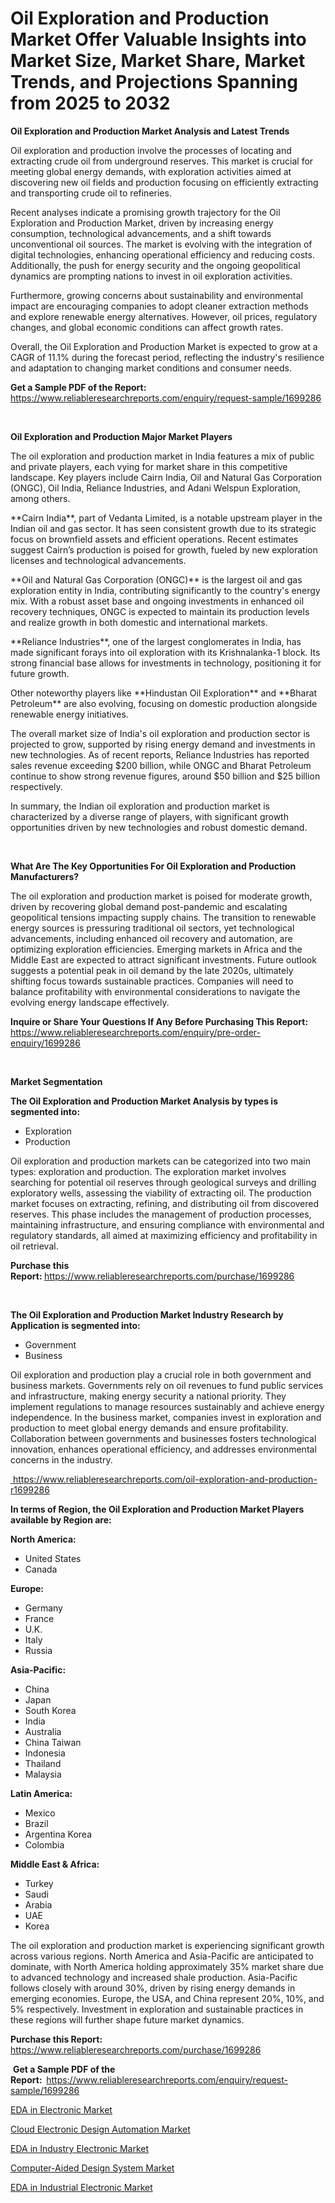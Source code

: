 <p><h1>Oil Exploration and Production Market Offer Valuable Insights into Market Size, Market Share, Market Trends, and Projections Spanning from 2025 to 2032</h1></p><p><strong>Oil Exploration and Production Market Analysis and Latest Trends</strong></p>
<p><p>Oil exploration and production involve the processes of locating and extracting crude oil from underground reserves. This market is crucial for meeting global energy demands, with exploration activities aimed at discovering new oil fields and production focusing on efficiently extracting and transporting crude oil to refineries.</p><p>Recent analyses indicate a promising growth trajectory for the Oil Exploration and Production Market, driven by increasing energy consumption, technological advancements, and a shift towards unconventional oil sources. The market is evolving with the integration of digital technologies, enhancing operational efficiency and reducing costs. Additionally, the push for energy security and the ongoing geopolitical dynamics are prompting nations to invest in oil exploration activities.</p><p>Furthermore, growing concerns about sustainability and environmental impact are encouraging companies to adopt cleaner extraction methods and explore renewable energy alternatives. However, oil prices, regulatory changes, and global economic conditions can affect growth rates.</p><p>Overall, the Oil Exploration and Production Market is expected to grow at a CAGR of 11.1% during the forecast period, reflecting the industry's resilience and adaptation to changing market conditions and consumer needs.</p></p>
<p><strong>Get a Sample PDF of the Report:&nbsp;</strong> <a href="https://www.reliableresearchreports.com/enquiry/request-sample/1699286?utm_campaign=10&utm_medium=2&utm_source=Github&utm_content=ia&utm_term=27032025&utm_id=oil-exploration-and-production">https://www.reliableresearchreports.com/enquiry/request-sample/1699286</a></p>
<p>&nbsp;</p>
<p><strong>Oil Exploration and Production Major Market Players</strong></p>
<p><p>The oil exploration and production market in India features a mix of public and private players, each vying for market share in this competitive landscape. Key players include Cairn India, Oil and Natural Gas Corporation (ONGC), Oil India, Reliance Industries, and Adani Welspun Exploration, among others.</p><p>**Cairn India**, part of Vedanta Limited, is a notable upstream player in the Indian oil and gas sector. It has seen consistent growth due to its strategic focus on brownfield assets and efficient operations. Recent estimates suggest Cairn’s production is poised for growth, fueled by new exploration licenses and technological advancements. </p><p>**Oil and Natural Gas Corporation (ONGC)** is the largest oil and gas exploration entity in India, contributing significantly to the country's energy mix. With a robust asset base and ongoing investments in enhanced oil recovery techniques, ONGC is expected to maintain its production levels and realize growth in both domestic and international markets.</p><p>**Reliance Industries**, one of the largest conglomerates in India, has made significant forays into oil exploration with its Krishnalanka-1 block. Its strong financial base allows for investments in technology, positioning it for future growth.</p><p>Other noteworthy players like **Hindustan Oil Exploration** and **Bharat Petroleum** are also evolving, focusing on domestic production alongside renewable energy initiatives.</p><p>The overall market size of India's oil exploration and production sector is projected to grow, supported by rising energy demand and investments in new technologies. As of recent reports, Reliance Industries has reported sales revenue exceeding $200 billion, while ONGC and Bharat Petroleum continue to show strong revenue figures, around $50 billion and $25 billion respectively.</p><p>In summary, the Indian oil exploration and production market is characterized by a diverse range of players, with significant growth opportunities driven by new technologies and robust domestic demand.</p></p>
<p>&nbsp;</p>
<p><strong>What Are The Key Opportunities For Oil Exploration and Production Manufacturers?</strong></p>
<p><p>The oil exploration and production market is poised for moderate growth, driven by recovering global demand post-pandemic and escalating geopolitical tensions impacting supply chains. The transition to renewable energy sources is pressuring traditional oil sectors, yet technological advancements, including enhanced oil recovery and automation, are optimizing exploration efficiencies. Emerging markets in Africa and the Middle East are expected to attract significant investments. Future outlook suggests a potential peak in oil demand by the late 2020s, ultimately shifting focus towards sustainable practices. Companies will need to balance profitability with environmental considerations to navigate the evolving energy landscape effectively.</p></p>
<p><strong>Inquire or Share Your Questions If Any Before Purchasing This Report:</strong> <a href="https://www.reliableresearchreports.com/enquiry/pre-order-enquiry/1699286?utm_campaign=10&utm_medium=2&utm_source=Github&utm_content=ia&utm_term=27032025&utm_id=oil-exploration-and-production">https://www.reliableresearchreports.com/enquiry/pre-order-enquiry/1699286</a></p>
<p>&nbsp;</p>
<p><strong>Market Segmentation</strong></p>
<p><strong>The Oil Exploration and Production Market Analysis by types is segmented into:</strong></p>
<p><ul><li>Exploration</li><li>Production</li></ul></p>
<p><p>Oil exploration and production markets can be categorized into two main types: exploration and production. The exploration market involves searching for potential oil reserves through geological surveys and drilling exploratory wells, assessing the viability of extracting oil. The production market focuses on extracting, refining, and distributing oil from discovered reserves. This phase includes the management of production processes, maintaining infrastructure, and ensuring compliance with environmental and regulatory standards, all aimed at maximizing efficiency and profitability in oil retrieval.</p></p>
<p><strong>Purchase this Report:&nbsp;</strong><a href="https://www.reliableresearchreports.com/purchase/1699286?utm_campaign=10&utm_medium=2&utm_source=Github&utm_content=ia&utm_term=27032025&utm_id=oil-exploration-and-production">https://www.reliableresearchreports.com/purchase/1699286</a></p>
<p>&nbsp;</p>
<p><strong>The Oil Exploration and Production Market Industry Research by Application is segmented into:</strong></p>
<p><ul><li>Government</li><li>Business</li></ul></p>
<p><p>Oil exploration and production play a crucial role in both government and business markets. Governments rely on oil revenues to fund public services and infrastructure, making energy security a national priority. They implement regulations to manage resources sustainably and achieve energy independence. In the business market, companies invest in exploration and production to meet global energy demands and ensure profitability. Collaboration between governments and businesses fosters technological innovation, enhances operational efficiency, and addresses environmental concerns in the industry.</p></p>
<p><a href="https://www.reliableresearchreports.com/oil-exploration-and-production-r1699286?utm_campaign=10&utm_medium=2&utm_source=Github&utm_content=ia&utm_term=27032025&utm_id=oil-exploration-and-production">&nbsp;https://www.reliableresearchreports.com/oil-exploration-and-production-r1699286</a></p>
<p><strong>In terms of Region, the Oil Exploration and Production Market Players available by Region are:</strong></p>
<p>
    <p> <strong> North America: </strong>
        <ul>
            <li>United States</li>
            <li>Canada</li>
        </ul>
        </p> 
    <p> <strong> Europe: </strong>
        <ul>
            <li>Germany</li>
            <li>France</li>
            <li>U.K.</li>
            <li>Italy</li>
            <li>Russia</li>
        </ul>
        </p> 
    <p> <strong> Asia-Pacific: </strong>
        <ul>
            <li>China</li>
            <li>Japan</li>
            <li>South Korea</li>
            <li>India</li>
            <li>Australia</li>
            <li>China Taiwan</li>
            <li>Indonesia</li>
            <li>Thailand</li>
            <li>Malaysia</li>
        </ul>
        </p> 
    <p> <strong> Latin America: </strong>
        <ul>
            <li>Mexico</li>
            <li>Brazil</li>
            <li>Argentina Korea</li>
            <li>Colombia</li>
        </ul>
        </p> 
    <p> <strong> Middle East & Africa: </strong>
        <ul>
            <li>Turkey</li>
            <li>Saudi</li>
            <li>Arabia</li>
            <li>UAE</li>
            <li>Korea</li>
        </ul>
    </p>
    </p>
<p><p>The oil exploration and production market is experiencing significant growth across various regions. North America and Asia-Pacific are anticipated to dominate, with North America holding approximately 35% market share due to advanced technology and increased shale production. Asia-Pacific follows closely with around 30%, driven by rising energy demands in emerging economies. Europe, the USA, and China represent 20%, 10%, and 5% respectively. Investment in exploration and sustainable practices in these regions will further shape future market dynamics.</p></p>
<p><strong>Purchase this Report: </strong><a href="https://www.reliableresearchreports.com/purchase/1699286?utm_campaign=10&utm_medium=2&utm_source=Github&utm_content=ia&utm_term=27032025&utm_id=oil-exploration-and-production">https://www.reliableresearchreports.com/purchase/1699286</a></p>
<p>&nbsp;<strong>Get a Sample PDF of the Report:&nbsp;&nbsp;</strong><a href="https://www.reliableresearchreports.com/enquiry/request-sample/1699286?utm_campaign=10&utm_medium=2&utm_source=Github&utm_content=ia&utm_term=27032025&utm_id=oil-exploration-and-production">https://www.reliableresearchreports.com/enquiry/request-sample/1699286</a></p>
<p><strong></strong></p>
<p><p><a href="https://github.com/debowflaggqw/Market-Research-Report-List-1/blob/main/eda-in-electronic-market.md?utm_campaign=10&utm_medium=2&utm_source=Github&utm_content=ia&utm_term=27032025&utm_id=oil-exploration-and-production">EDA in Electronic Market</a></p><p><a href="https://github.com/guzasbahsas/Market-Research-Report-List-1/blob/main/cloud-electronic-design-automation-market.md?utm_campaign=10&utm_medium=2&utm_source=Github&utm_content=ia&utm_term=27032025&utm_id=oil-exploration-and-production">Cloud Electronic Design Automation Market</a></p><p><a href="https://github.com/weisonmanych/Market-Research-Report-List-1/blob/main/eda-in-industry-electronic-market.md?utm_campaign=10&utm_medium=2&utm_source=Github&utm_content=ia&utm_term=27032025&utm_id=oil-exploration-and-production">EDA in Industry Electronic Market</a></p><p><a href="https://github.com/nagateyisu29/Market-Research-Report-List-1/blob/main/computer-aided-design-system-market.md?utm_campaign=10&utm_medium=2&utm_source=Github&utm_content=ia&utm_term=27032025&utm_id=oil-exploration-and-production">Computer-Aided Design System Market</a></p><p><a href="https://github.com/eymermanda0p/Market-Research-Report-List-1/blob/main/eda-in-industrial-electronic-market.md?utm_campaign=10&utm_medium=2&utm_source=Github&utm_content=ia&utm_term=27032025&utm_id=oil-exploration-and-production">EDA in Industrial Electronic Market</a></p></p>